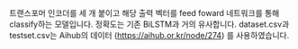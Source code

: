 트랜스포머 인코더를 세 개 붙이고 해당 출력 벡터를 feed foward 네트워크를 통해 classify하는 모델입니다.
정확도는 기존 BiLSTM과 거의 유사합니다.
dataset.csv과 testset.csv는 Aihub의 데이터 (https://aihub.or.kr/node/274) 를 사용하였습니다.

